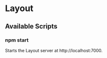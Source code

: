 # Layout

## Available Scripts

### npm start

Starts the Layout server at http://localhost:7000.



